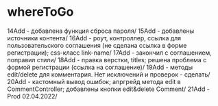 # whereToGo
14Add - добавлена функция сброса пароля/
15Add - добавлены источники контента/
16Add - роут, контроллер, ссылка для пользовательского соглашения (не сделана ссылка в форме регистрации); css-класс link-name/
17Add - закончил с соглашением, поправил стили/
18Add - правка верстки, titles; решена проблема с формой регистрации (ссылка на соглашение)/
19Add - методы edit/delete для комментария. Нет исключений и проверок - сделать/
20Add - кастомный вывод ошибок; апргрейд метода edit в CommentController; добавлены кнопки edit&delete Comment/
21Add - Prod 02.04.2022/
